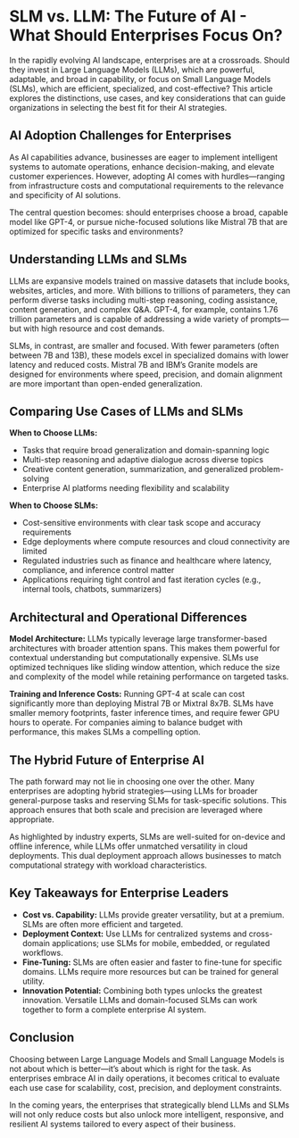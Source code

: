 # SLM vs. LLM: The Future of AI - What Should Enterprises Focus On?

In the rapidly evolving AI landscape, enterprises are at a crossroads. Should they invest in Large Language Models (LLMs), which are powerful, adaptable, and broad in capability, or focus on Small Language Models (SLMs), which are efficient, specialized, and cost-effective? This article explores the distinctions, use cases, and key considerations that can guide organizations in selecting the best fit for their AI strategies.

## AI Adoption Challenges for Enterprises

As AI capabilities advance, businesses are eager to implement intelligent systems to automate operations, enhance decision-making, and elevate customer experiences. However, adopting AI comes with hurdles—ranging from infrastructure costs and computational requirements to the relevance and specificity of AI solutions.

The central question becomes: should enterprises choose a broad, capable model like GPT-4, or pursue niche-focused solutions like Mistral 7B that are optimized for specific tasks and environments?

## Understanding LLMs and SLMs

LLMs are expansive models trained on massive datasets that include books, websites, articles, and more. With billions to trillions of parameters, they can perform diverse tasks including multi-step reasoning, coding assistance, content generation, and complex Q&A. GPT-4, for example, contains 1.76 trillion parameters and is capable of addressing a wide variety of prompts—but with high resource and cost demands.

SLMs, in contrast, are smaller and focused. With fewer parameters (often between 7B and 13B), these models excel in specialized domains with lower latency and reduced costs. Mistral 7B and IBM’s Granite models are designed for environments where speed, precision, and domain alignment are more important than open-ended generalization.

## Comparing Use Cases of LLMs and SLMs

**When to Choose LLMs:**

- Tasks that require broad generalization and domain-spanning logic
- Multi-step reasoning and adaptive dialogue across diverse topics
- Creative content generation, summarization, and generalized problem-solving
- Enterprise AI platforms needing flexibility and scalability

**When to Choose SLMs:**

- Cost-sensitive environments with clear task scope and accuracy requirements
- Edge deployments where compute resources and cloud connectivity are limited
- Regulated industries such as finance and healthcare where latency, compliance, and inference control matter
- Applications requiring tight control and fast iteration cycles (e.g., internal tools, chatbots, summarizers)

## Architectural and Operational Differences

**Model Architecture:**
LLMs typically leverage large transformer-based architectures with broader attention spans. This makes them powerful for contextual understanding but computationally expensive. SLMs use optimized techniques like sliding window attention, which reduce the size and complexity of the model while retaining performance on targeted tasks.

**Training and Inference Costs:**
Running GPT-4 at scale can cost significantly more than deploying Mistral 7B or Mixtral 8x7B. SLMs have smaller memory footprints, faster inference times, and require fewer GPU hours to operate. For companies aiming to balance budget with performance, this makes SLMs a compelling option.

## The Hybrid Future of Enterprise AI

The path forward may not lie in choosing one over the other. Many enterprises are adopting hybrid strategies—using LLMs for broader general-purpose tasks and reserving SLMs for task-specific solutions. This approach ensures that both scale and precision are leveraged where appropriate.

As highlighted by industry experts, SLMs are well-suited for on-device and offline inference, while LLMs offer unmatched versatility in cloud deployments. This dual deployment approach allows businesses to match computational strategy with workload characteristics.

## Key Takeaways for Enterprise Leaders

- **Cost vs. Capability:** LLMs provide greater versatility, but at a premium. SLMs are often more efficient and targeted.
- **Deployment Context:** Use LLMs for centralized systems and cross-domain applications; use SLMs for mobile, embedded, or regulated workflows.
- **Fine-Tuning:** SLMs are often easier and faster to fine-tune for specific domains. LLMs require more resources but can be trained for general utility.
- **Innovation Potential:** Combining both types unlocks the greatest innovation. Versatile LLMs and domain-focused SLMs can work together to form a complete enterprise AI system.

## Conclusion

Choosing between Large Language Models and Small Language Models is not about which is better—it’s about which is right for the task. As enterprises embrace AI in daily operations, it becomes critical to evaluate each use case for scalability, cost, precision, and deployment constraints.

In the coming years, the enterprises that strategically blend LLMs and SLMs will not only reduce costs but also unlock more intelligent, responsive, and resilient AI systems tailored to every aspect of their business.

